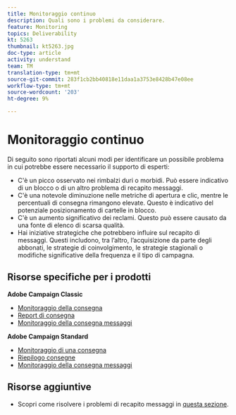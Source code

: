```yaml
---
title: Monitoraggio continuo
description: Quali sono i problemi da considerare.
feature: Monitoring
topics: Deliverability
kt: 5263
thumbnail: kt5263.jpg
doc-type: article
activity: understand
team: TM
translation-type: tm+mt
source-git-commit: 283f1cb2bb40818e11daa1a3753e8428b47e08ee
workflow-type: tm+mt
source-wordcount: '203'
ht-degree: 9%

---
```



# Monitoraggio continuo

Di seguito sono riportati alcuni modi per identificare un possibile problema in cui potrebbe essere necessario il supporto di esperti:

* C&#39;è un picco osservato nei rimbalzi duri o morbidi. Può essere indicativo di un blocco o di un altro problema di recapito messaggi.
* C&#39;è una notevole diminuzione nelle metriche di apertura e clic, mentre le percentuali di consegna rimangono elevate. Questo è indicativo del potenziale posizionamento di cartelle in blocco.
* C&#39;è un aumento significativo dei reclami. Questo può essere causato da una fonte di elenco di scarsa qualità.
* Hai iniziative strategiche che potrebbero influire sul recapito di messaggi. Questi includono, tra l’altro, l’acquisizione da parte degli abbonati, le strategie di coinvolgimento, le strategie stagionali o modifiche significative della frequenza e il tipo di campagna.

## Risorse specifiche per i prodotti

**Adobe Campaign Classic**

* [Monitoraggio della consegna](https://experienceleague.adobe.com/docs/campaign-classic/using/sending-messages/monitoring-deliveries/about-delivery-monitoring.html)
* [Report di consegna](https://experienceleague.adobe.com/docs/campaign-classic/using/reporting/reports-on-deliveries/delivery-reports.html)
* [Monitoraggio della consegna messaggi](https://experienceleague.adobe.com/docs/campaign-classic/using/sending-messages/deliverability-management/monitoring-deliverability.html)

**Adobe Campaign Standard**

* [Monitoraggio di una consegna](https://experienceleague.adobe.com/docs/campaign-standard/using/testing-and-sending/monitoring-messages/monitoring-a-delivery.html)
* [Riepilogo consegne](https://docs-author-stg.corp.adobe.com/content/help/en/campaign-standard/using/reporting/list-of-reports/delivery-summary.html)
* [Monitoraggio della consegna messaggi](https://experienceleague.adobe.com/docs/campaign-standard/using/testing-and-sending/managing-deliverability/monitor-deliverability.html?lang=en#testing-and-sending)

## Risorse aggiuntive

* Scopri come risolvere i problemi di recapito messaggi in [questa sezione](/help/additional-resources/troubleshooting.md).
